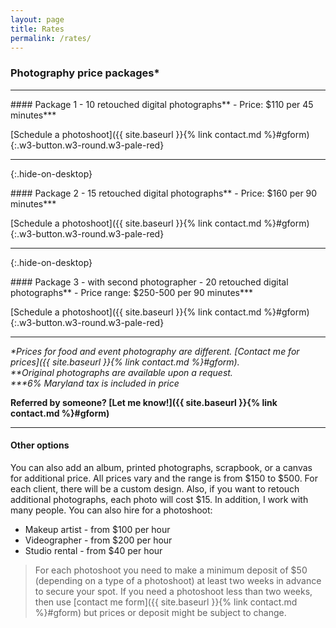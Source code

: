 ```yaml
---
layout: page
title: Rates
permalink: /rates/
---
```


### Photography price packages*

---

<div class="rates" markdown="1">

<div markdown="1" style="break-inside: avoid; page-break-inside: avoid;">
#### Package 1
- 10 retouched digital photographs**
- Price: $110 per 45 minutes***
  
[Schedule a photoshoot]({{ site.baseurl }}{% link contact.md %}#gform){:.w3-button.w3-round.w3-pale-red}
</div>

---
{:.hide-on-desktop}

<div markdown="1" style="break-inside: avoid; page-break-inside: avoid;">
#### Package 2
- 15 retouched digital photographs**
- Price: $160 per 90 minutes***
  
[Schedule a photoshoot]({{ site.baseurl }}{% link contact.md %}#gform){:.w3-button.w3-round.w3-pale-red}
</div>

---
{:.hide-on-desktop}

<div markdown="1" style="break-inside: avoid; page-break-inside: avoid;">
#### Package 3 - with second photographer
- 20 retouched digital photographs**
- Price range: $250-500 per 90 minutes***
  
[Schedule a photoshoot]({{ site.baseurl }}{% link contact.md %}#gform){:.w3-button.w3-round.w3-pale-red}
</div>

</div>

---

*\*Prices for food and event photography are different. [Contact me for prices]({{ site.baseurl }}{% link contact.md %}#gform).*  
*\*\*Original photographs are available upon a request.*  
*\*\*\*6% Maryland tax is included in price*

**Referred by someone? [Let me know!]({{ site.baseurl }}{% link contact.md %}#gform)**

---

#### Other options
You can also add an album, printed photographs, scrapbook, or a canvas for additional price. All prices vary and the range is from $150 to $500. For each client, there will be a custom design.
Also, if you want to retouch additional photographs, each photo will cost $15. 
In addition, I work with many people. You can also hire for a photoshoot: 
- Makeup artist - from $100 per hour 
- Videographer - from $200 per hour
- Studio rental - from $40 per hour

> For each photoshoot you need to make a minimum deposit of $50 (depending on a type of a photoshoot) at least two weeks in advance to secure your spot. If you need a photoshoot less than two weeks, then use [contact me form]({{ site.baseurl }}{% link contact.md %}#gform) but prices or deposit might be subject to change. 
